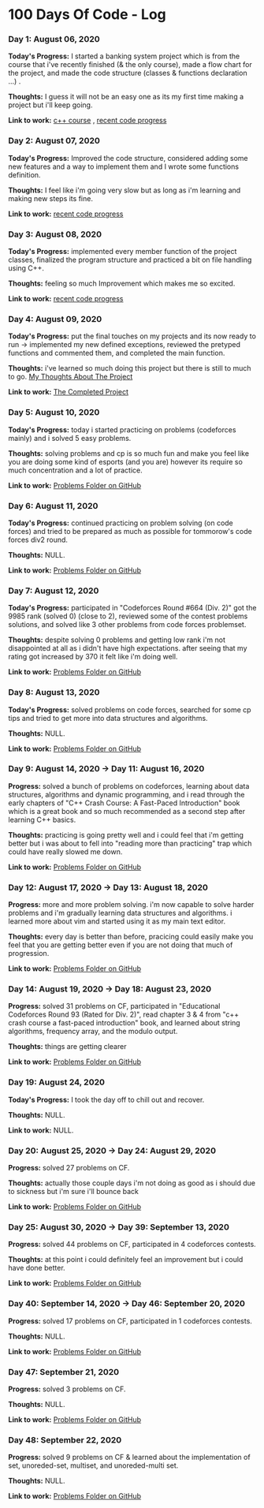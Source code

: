 # 100 Days Of Code - Log




### Day 1: August 06, 2020

**Today's Progress:** I started a banking system project which is from the course that i've recently finished (& the only course), made a flow chart for the project, and made the code structure (classes & functions declaration ...) .

**Thoughts:** I guess it will not be an easy one as its my first time making a project but i'll keep going. 

**Link to work:** [c++ course](https://www.udemy.com/course/cpp-deep-dive/) , [recent code progress](https://github.com/MaGnsio/100-days-of-code/commit/e83ed7798d9ba1f236457d534316495f05ed625f)




### Day 2: August 07, 2020

**Today's Progress:** Improved the code structure, considered adding some new features and a way to implement them and I wrote some functions definition.

**Thoughts:** I feel like i'm going very slow but as long as i'm learning and making new steps its fine. 

**Link to work:** [recent code progress](https://github.com/MaGnsio/100-days-of-code/commit/d80a894cf794b5096a17e7b340c838335b20c914)




### Day 3: August 08, 2020

**Today's Progress:** implemented every member function of the project classes, finalized the program structure and practiced a bit on file handling using C++.

**Thoughts:** feeling so much Improvement which makes me so excited. 

**Link to work:** [recent code progress](https://github.com/MaGnsio/100-days-of-code/commit/a67851c5730802c51d81d2d5c64a88a45fc34c35)




### Day 4: August 09, 2020

**Today's Progress:** put the final touches on my projects and its now ready to run -> implemented my new defined exceptions, reviewed the pretyped functions and commented them, and completed the main function.

**Thoughts:** i've learned so much doing this project but there is still to much to go. [My Thoughts About The Project](https://github.com/MaGnsio/100-days-of-code/blob/master/banking%20system%20project/My%20Thoughts.md) 

**Link to work:** [The Completed Project](https://github.com/MaGnsio/100-days-of-code/tree/master/banking%20system%20project)




### Day 5: August 10, 2020

**Today's Progress:** today i started practicing on problems (codeforces mainly) and i solved 5 easy problems.

**Thoughts:** solving problems and cp is so much fun and make you feel like you are doing some kind of esports (and you are) however its require so much concentration and a lot of practice.  

**Link to work:** [Problems Folder on GitHub](https://github.com/MaGnsio/100-days-of-code/tree/master/Problems)




### Day 6: August 11, 2020

**Today's Progress:** continued practicing on problem solving (on code forces) and tried to be prepared as much as possible for tommorow's code forces div2 round.

**Thoughts:** NULL.  

**Link to work:** [Problems Folder on GitHub](https://github.com/MaGnsio/100-days-of-code/tree/master/Problems)




### Day 7: August 12, 2020

**Today's Progress:** participated in "Codeforces Round #664 (Div. 2)" got the 9985 rank (solved 0) (close to 2), reviewed some of the contest problems solutions, and solved like 3 other problems from code forces problemset.

**Thoughts:** despite solving 0 problems and getting low rank i'm not disappointed at all as i didn't have high expectations. after seeing that my rating got increased by 370 it felt like i'm doing well.  

**Link to work:** [Problems Folder on GitHub](https://github.com/MaGnsio/100-days-of-code/tree/master/Problems)




### Day 8: August 13, 2020

**Today's Progress:** solved problems on code forces, searched for some cp tips and tried to get more into data structures and algorithms.

**Thoughts:** NULL.

**Link to work:** [Problems Folder on GitHub](https://github.com/MaGnsio/100-days-of-code/tree/master/Problems)




### Day 9: August 14, 2020 -> Day 11: August 16, 2020

**Progress:** solved a bunch of problems on codeforces, learning about data structures, algorithms and dynamic programming, and i read through the early chapters of "C++ Crash Course: A Fast-Paced Introduction" book which is a great book and so much recommended as a second step after learning C++ basics.

**Thoughts:** practicing is going pretty well and i could feel that i'm getting better but i was about to fell into "reading more than practicing" trap which could
have really slowed me down.

**Link to work:** [Problems Folder on GitHub](https://github.com/MaGnsio/100-days-of-code/tree/master/Problems)




### Day 12: August 17, 2020 -> Day 13: August 18, 2020

**Progress:** more and more problem solving. i'm now capable to solve harder problems and i'm gradually learning data structures and algorithms. i learned more about vim and started using it as my main text editor.

**Thoughts:** every day is better than before, pracicing could easily make you feel that you are getting better even if you are not doing that much of progression.

**Link to work:** [Problems Folder on GitHub](https://github.com/MaGnsio/100-days-of-code/tree/master/Problems)




### Day 14: August 19, 2020 -> Day 18: August 23, 2020

**Progress:** solved 31 problems on CF, participated in "Educational Codeforces Round 93 (Rated for Div. 2)", read chapter 3 & 4 from "c++ crash course a fast-paced introduction" book, and learned about string algorithms, frequency array, and the modulo output.

**Thoughts:** things are getting clearer

**Link to work:** [Problems Folder on GitHub](https://github.com/MaGnsio/100-days-of-code/tree/master/Problems)




### Day 19: August 24, 2020

**Today's Progress:** I took the day off to chill out and recover.

**Thoughts:** NULL.

**Link to work:** NULL.




### Day 20: August 25, 2020 -> Day 24: August 29, 2020

**Progress:** solved 27 problems on CF.

**Thoughts:** actually those couple days i'm not doing as good as i should due to sickness but i'm sure i'll bounce back

**Link to work:** [Problems Folder on GitHub](https://github.com/MaGnsio/100-days-of-code/tree/master/Problems)




### Day 25: August 30, 2020 -> Day 39: September 13, 2020

**Progress:** solved 44 problems on CF, participated in 4 codeforces contests.

**Thoughts:** at this point i could definitely feel an improvement but i could have done better.

**Link to work:** [Problems Folder on GitHub](https://github.com/MaGnsio/100-days-of-code/tree/master/Problems)




### Day 40: September 14, 2020 -> Day 46: September 20, 2020

**Progress:** solved 17 problems on CF, participated in 1 codeforces contests.

**Thoughts:** NULL.

**Link to work:** [Problems Folder on GitHub](https://github.com/MaGnsio/100-days-of-code/tree/master/Problems)




### Day 47: September 21, 2020

**Progress:** solved 3 problems on CF.

**Thoughts:** NULL.

**Link to work:** [Problems Folder on GitHub](https://github.com/MaGnsio/100-days-of-code/tree/master/Problems)




### Day 48: September 22, 2020

**Progress:** solved 9 problems on CF & learned about the implementation of set, unoreded-set, multiset, and unoreded-multi set.

**Thoughts:** NULL.

**Link to work:** [Problems Folder on GitHub](https://github.com/MaGnsio/100-days-of-code/tree/master/Problems)
